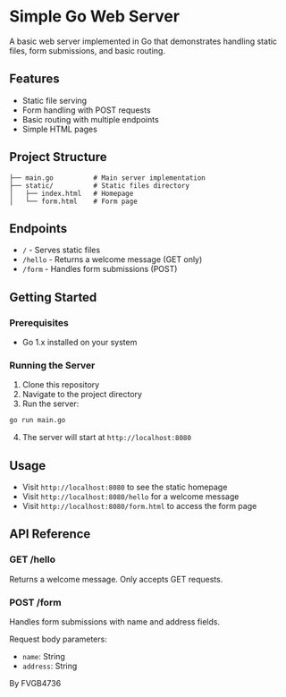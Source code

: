 # Simple Go Web Server

A basic web server implemented in Go that demonstrates handling static files, form submissions, and basic routing.

## Features

- Static file serving
- Form handling with POST requests
- Basic routing with multiple endpoints
- Simple HTML pages

## Project Structure

```
├── main.go          # Main server implementation
├── static/          # Static files directory
│   ├── index.html   # Homepage
│   └── form.html    # Form page
```

## Endpoints

- `/` - Serves static files
- `/hello` - Returns a welcome message (GET only)
- `/form` - Handles form submissions (POST)

## Getting Started

### Prerequisites

- Go 1.x installed on your system

### Running the Server

1. Clone this repository
2. Navigate to the project directory
3. Run the server:
```bash
go run main.go
```
4. The server will start at `http://localhost:8080`

## Usage

- Visit `http://localhost:8080` to see the static homepage
- Visit `http://localhost:8080/hello` for a welcome message
- Visit `http://localhost:8080/form.html` to access the form page

## API Reference

### GET /hello
Returns a welcome message. Only accepts GET requests.

### POST /form
Handles form submissions with name and address fields.

Request body parameters:
- `name`: String
- `address`: String

By FVGB4736